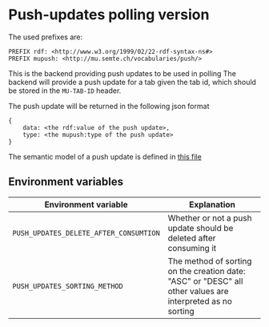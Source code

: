 # Push-updates polling version

The used prefixes are:
```
PREFIX rdf: <http://www.w3.org/1999/02/22-rdf-syntax-ns#>
PREFIX mupush: <http://mu.semte.ch/vocabularies/push/>
```

This is the backend providing push updates to be used in polling
The backend will provide a push update for a tab given the tab id, which should be stored in the `MU-TAB-ID` header.

The push update will be returned in the following json format
```
{
    data: <the rdf:value of the push update>,
    type: <the mupush:type of the push update>
}
```

The semantic model of a push update is defined in [this file](../model.md)

## Environment variables

| Environment variable | Explanation |
| --- | --- |
| `PUSH_UPDATES_DELETE_AFTER_CONSUMTION` | Whether or not a push update should be deleted after consuming it |
| `PUSH_UPDATES_SORTING_METHOD` | The method of sorting on the creation date: "ASC" or "DESC" all other values are interpreted as no sorting |
